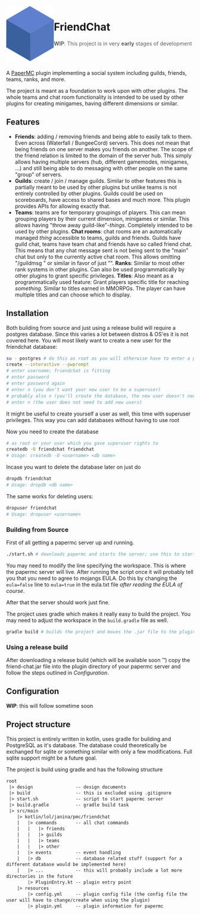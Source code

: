 <img align="left" src="./friendchat-logo.svg" width="128px" alt="FriendChat" />

# FriendChat

> **WIP**: This project is in very **early** stages of development

<br />
<br />

A [PaperMC](https://papermc.io/) plugin implementing a social system including guilds, friends, teams, ranks, and more.

The project is meant as a foundation to work upon with other plugins. The whole teams and chat room functionality is
intended to be used by other plugins for creating minigames, having different dimensions or similar.

## Features

- **Friends**: adding / removing friends and being able to easily talk to them. Even across (Waterfall / BungeeCord) servers.
  This does not mean that being friends on one server makes you friends on another. The scope of the friend relation is limited
  to the domain of the server hub. This simply allows having multiple servers (hub, different gamemodes, minigames, ...) and still
  being able to do messaging with other people on the same "group" of servers.
- **Guilds**: create / join / manage guilds. Similar to other features this is partially meant to be used by other plugins but unlike
  teams is not entirely controlled by other plugins. Guilds could be used on scoreboards, have access to shared bases and much more.
  This plugin provides APIs for allowing exactly that.
- **Teams**: teams are for temporary groupings of players. This can mean grouping players by their current dimension, minigames or similar.
  This allows having "throw away guild-like"-*things*. Completely intended to be used by other plugins.
  **Chat rooms**: chat rooms are an automatically managed *thing* accessible to teams, guilds and friends. Guilds have guild chat, teams
  have team chat and friends have so called friend chat. This means that any chat message sent is not being sent to the "main" chat but
  only to the currently active chat room. This allows omitting "/guildmsg <message>" or similar in favor of just "<message>".
  **Ranks**: Similar to most other rank systems in other plugins. Can also be used programmatically by other plugins to grant specific
  privileges.
  **Titles**: Also meant as a programmatically used feature: Grant players specific title for reaching *something*. Similar to titles
  earned in MMORPGs. The player can have multiple titles and can choose which to display.

## Installation

Both building from source and just using a release build will require a postgres database. Since this varies a lot between distros & OS'es
it is not covered here. You will most likely want to create a new user for the friendchat database:

```sh
su - postgres # do this as root as you will otherwise have to enter a password you don't know
create --interactive --pwprompt
# enter username; friendchat is fitting
# enter password
# enter password again
# enter n (you don't want your new user to be a superuser)
# probably also n (you'll create the database, the new user doesn't need to have this permission) 
# enter n (the user does not need to add new users)
```

It might be useful to create yourself a user as well, this time with superuser privileges. This way you can add databases without having to
use root

Now you need to create the database

```sh
# as root or your user which you gave superuser rights to
createdb -O friendchat friendchat
# Usage: createdb -O <username> <db name>
```

Incase you want to delete the database later on just do

```sh
dropdb friendchat
# Usage: dropdb <db name>
```

The same works for deleting users:

```sh
dropuser friendchat
# Usage: dropuser <username>
```

### Building from Source

First of all getting a papermc server up and running.

```sh
./start.sh # downloads papermc and starts the server; use this to start the development server (it'll only download papermc once)
```

You may need to modify the line specifying the workspace. This is where the papermc server will live. After running the script once
it will probably tell you that you need to agree to mojangs EULA. Do this by changing the `eula=false` line to `eula=true` in the
eula.txt file *after reading the EULA of course*.

After that the server should work just fine.

The project uses gradle which makes it really easy to build the project. You may need to adjust the workspace in the `build.gradle` file
as well.

```sh
gradle build # builds the project and moves the .jar file to the plugins folder
```

### Using a release build

After downloading a release build (which will be available soon :tm:) copy the friend-chat.jar file into the plugin directory
of your papermc server and follow the steps outlined in *Configuration*.

## Configuration

**WIP**: this will follow sometime soon

## Project structure

This project is entirely written in kotlin, uses gradle for building and PostgreSQL as it's database. The database could theoretically
be exchanged for sqlite or something similar with only a few modifications. Full sqlite support might be a future goal.

The project is build using gradle and has the following structure

```
root
 |> design                -- design documents
 |> build                 -- this is excluded using .gitignore
 |> start.sh              -- script to start papermc server
 |> build.gradle          -- gradle build task
 |> src/main
    |> kotlin/lol/janina/pmc/friendchat
    |   |> commands       -- all chat commands
    |   |   |> friends
    |   |   |> guilds
    |   |   |> teams
    |   |   |> other
    |   |> events         -- event handling
    |   |> db             -- database related stuff (support for a different database would be implemented here)
    |   |> ...            -- this will probably include a lot more directories in the future
        |> PluginEntry.kt -- plugin entry point
    |> resources
        |> config.yml     -- plugin config file (the config file the user will have to change/create when using the plugin)
        |> plugin.yml     -- plugin information for papermc
```
